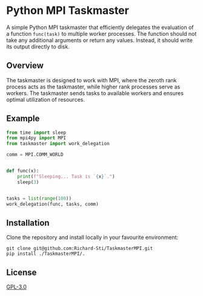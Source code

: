 # Python MPI Taskmaster

A simple Python MPI taskmaster that efficiently delegates the evaluation of a function ``func(task)`` to multiple worker processes. The function should not take any additional arguments or return any values. Instead, it should write its output directly to disk.

## Overview
The taskmaster is designed to work with MPI, where the zeroth rank process acts as the taskmaster, while higher rank processes serve as workers. The taskmaster sends tasks to available workers and ensures optimal utilization of resources.

## Example
```python
from time import sleep
from mpi4py import MPI
from taskmaster import work_delegation

comm = MPI.COMM_WORLD


def func(x):
    print(f"Sleeping... Task is `{x}`.")
    sleep(3)


tasks = list(range(100))
work_delegation(func, tasks, comm)
```

## Installation
Clone the repository and install locally in your favourite environment:

```bashrc
git clone git@github.com:Richard-Sti/TaskmasterMPI.git
pip install ./TaskmasterMPI/.
```


## License
[GPL-3.0](https://www.gnu.org/licenses/gpl-3.0.en.html)
